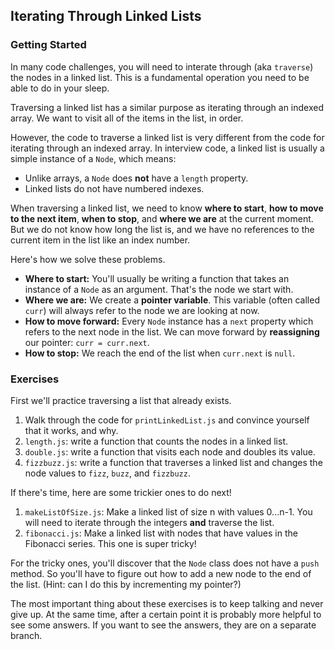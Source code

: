 ## Iterating Through Linked Lists

### Getting Started

In many code challenges, you will need to interate through (aka `traverse`) the nodes in a linked list. This is a fundamental operation you need to be able to do in your sleep.

Traversing a linked list has a similar purpose as iterating through an indexed array. We want to visit all of the items in the list, in order.

However, the code to traverse a linked list is very different from the code for iterating through an indexed array. In interview code, a linked list is usually a simple instance of a `Node`, which means:

- Unlike arrays, a `Node` does **not** have a `length` property.
- Linked lists do not have numbered indexes.

When traversing a linked list, we need to know **where to start**, **how to move to the next item**, **when to stop**, and **where we are** at the current moment. But we do not know how long the list is, and we have no references to the current item in the list like an index number.

Here's how we solve these problems.

- **Where to start:** You'll usually be writing a function that takes an instance of a `Node` as an argument. That's the node we start with.
- **Where we are:** We create a **pointer variable**. This variable (often called `curr`) will always refer to the node we are looking at now.
- **How to move forward:** Every `Node` instance has a `next` property which refers to the next node in the list. We can move forward by **reassigning** our pointer: `curr = curr.next`.
- **How to stop:** We reach the end of the list when `curr.next` is `null`.

### Exercises

First we'll practice traversing a list that already exists.

1. Walk through the code for `printLinkedList.js` and convince yourself that it works, and why.
2. `length.js`: write a function that counts the nodes in a linked list.
3. `double.js`: write a function that visits each node and doubles its value.
4. `fizzbuzz.js`: write a function that traverses a linked list and changes the node values to `fizz`, `buzz`, and `fizzbuzz`.

If there's time, here are some trickier ones to do next!

1. `makeListOfSize.js`: Make a linked list of size n with values 0...n-1. You will need to iterate through the integers **and** traverse the list.
1. `fibonacci.js`: Make a linked list with nodes that have values in the Fibonacci series. This one is super tricky!

For the tricky ones, you'll discover that the `Node` class does not have a `push` method. So you'll have to figure out how to add a new node to the end of the list. (Hint: can I do this by incrementing my pointer?)

The most important thing about these exercises is to keep talking and never give up. At the same time, after a certain point it is probably more helpful to see some answers. If you want to see the answers, they are on a separate branch.
